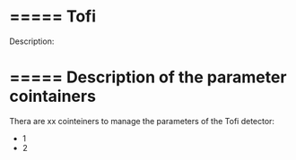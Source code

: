 =====
Tofi
=====

Description:

=====
Description of the parameter cointainers
=====

Thera are xx cointeiners to manage the parameters of the Tofi detector:
- 1
- 2
